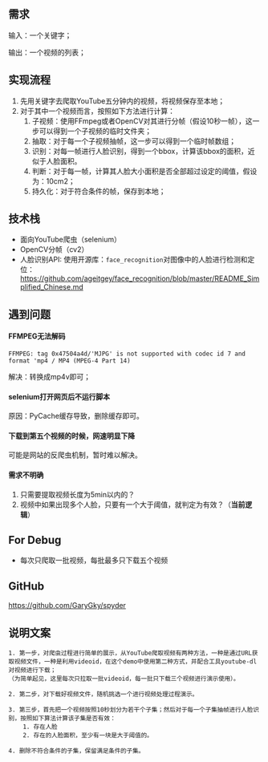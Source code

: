 ## 需求

输入：一个关键字；

输出：一个视频的列表；

## 实现流程

1. 先用关键字去爬取YouTube五分钟内的视频，将视频保存至本地；
2. 对于其中一个视频而言，按照如下方法进行计算：
   1. 子视频：使用FFmpeg或者OpenCV对其进行分帧（假设10秒一帧），这一步可以得到一个子视频的临时文件夹；
   2. 抽取：对于每一个子视频抽帧，这一步可以得到一个临时帧数组；
   3. 识别：对每一帧进行人脸识别，得到一个bbox，计算该bbox的面积，近似于人脸面积。
   4. 判断：对于每一帧，计算其人脸大小面积是否全部超过设定的阈值，假设为：10cm2；
   5. 持久化：对于符合条件的帧，保存到本地；

## 技术栈

- 面向YouTube爬虫（selenium）
- OpenCV分帧（cv2）
- 人脸识别API: 使用开源库：`face_recognition`对图像中的人脸进行检测和定位：https://github.com/ageitgey/face_recognition/blob/master/README_Simplified_Chinese.md

## 遇到问题

#### FFMPEG无法解码

```
FFMPEG: tag 0x47504a4d/'MJPG' is not supported with codec id 7 and format 'mp4 / MP4 (MPEG-4 Part 14)
```

解决：转换成mp4v即可；

#### selenium打开网页后不运行脚本

原因：PyCache缓存导致，删除缓存即可。

#### 下载到第五个视频的时候，网速明显下降

可能是网站的反爬虫机制，暂时难以解决。

#### 需求不明确

1. 只需要提取视频长度为5min以内的？
2. 视频中如果出现多个人脸，只要有一个大于阈值，就判定为有效？（**当前逻辑**）

## For Debug

- 每次只爬取一批视频，每批最多只下载五个视频

## GitHub

https://github.com/GaryGky/spyder

## 说明文案

```
1. 第一步，对爬虫过程进行简单的展示，从YouTube爬取视频有两种方法，一种是通过URL获取视频文件，一种是利用videoid，在这个demo中使用第二种方式，并配合工具youtube-dl 对视频进行下载；
（为简单起见，这里每次只拉取一批videoid，每一批只下载三个视频进行演示使用）。

2. 第二步，对下载好视频文件，随机挑选一个进行视频处理过程演示。

3. 第三步，首先把一个视频按照10秒划分为若干个子集；然后对于每一个子集抽帧进行人脸识别，按照如下算法计算该子集是否有效：
	1. 存在人脸
	2. 存在的人脸面积，至少有一块是大于阈值的。

4. 删除不符合条件的子集，保留满足条件的子集。
```

